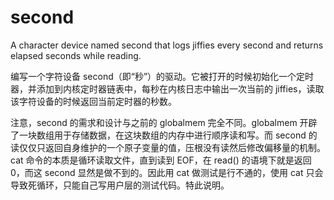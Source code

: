 # second

A character device named second that logs jiffies every second and returns elapsed seconds while reading.

编写一个字符设备 second（即“秒”）的驱动。它被打开的时候初始化一个定时器，并添加到内核定时器链表中，每秒在内核日志中输出一次当前的 jiffies，读取该字符设备的时候返回当前定时器的秒数。

注意，second 的需求和设计与之前的 globalmem 完全不同。globalmem 开辟了一块数组用于存储数据，在这块数组的内存中进行顺序读和写。而 second 的读仅仅只返回自身维护的一个原子变量的值，压根没有读然后修改偏移量的机制。cat 命令的本质是循环读取文件，直到读到 EOF，在 read() 的语境下就是返回 0，而这 second 显然是做不到的。因此用 cat 做测试是行不通的，使用 cat 只会导致死循环，只能自己写用户层的测试代码。特此说明。

